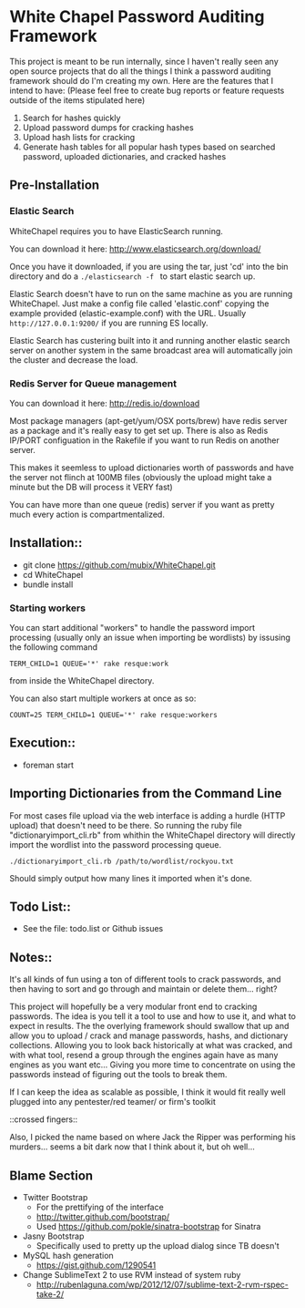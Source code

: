 # White Chapel Password Auditing Framework

This project is meant to be run internally, since I haven't
really seen any open source projects that do all the things
I think a password auditing framework should do I'm creating
my own. Here are the features that I intend to have:
(Please feel free to create bug reports or feature requests
outside of the items stipulated here)

1. Search for hashes quickly
2. Upload password dumps for cracking hashes
3. Upload hash lists for cracking
4. Generate hash tables for all popular hash types based on
searched password, uploaded dictionaries, and cracked hashes

## Pre-Installation

### Elastic Search

WhiteChapel requires you to have ElasticSearch running.

You can download it here: http://www.elasticsearch.org/download/

Once you have it downloaded, if you are using the tar, just 'cd'
into the bin directory and do a ```./elasticsearch -f ``` to start
elastic search up.

Elastic Search doesn't have to run on the same machine as you
are running WhiteChapel. Just make a config file called 'elastic.conf'
copying the example provided (elastic-example.conf) with the URL.
Usually ```http://127.0.0.1:9200/``` if you are running ES locally.

Elastic Search has custering built into it and running another
elastic search server on another system in the same broadcast area
will automatically join the cluster and decrease the load.

### Redis Server for Queue management

You can download it here: http://redis.io/download

Most package managers (apt-get/yum/OSX ports/brew) have redis server
as a package and it's really easy to get set up. There is also
as Redis IP/PORT configuation in the Rakefile if you want to run
Redis on another server.

This makes it seemless to upload dictionaries worth
of passwords and have the server not flinch at 100MB files
(obviously the upload might take a minute but the DB will
process it VERY fast)

You can have more than one queue (redis) server if you want
as pretty much every action is compartmentalized.


## Installation::

* git clone https://github.com/mubix/WhiteChapel.git
* cd WhiteChapel
* bundle install

### Starting workers

You can start additional "workers" to handle the password
import processing (usually only an issue when importing be wordlists)
by issusing the following command
```
TERM_CHILD=1 QUEUE='*' rake resque:work
```
from inside the WhiteChapel directory.

You can also start multiple workers at once as so:
```
COUNT=25 TERM_CHILD=1 QUEUE='*' rake resque:workers
```

## Execution::

* foreman start


## Importing Dictionaries from the Command Line

For most cases file upload via the web interface is adding
a hurdle (HTTP upload) that doesn't need to be there. So
running the ruby file "dictionaryimport_cli.rb" from whithin
the WhiteChapel directory will directly import the wordlist into
the password processing queue.
```
./dictionaryimport_cli.rb /path/to/wordlist/rockyou.txt
```
Should simply output how many lines it imported when it's done.

## Todo List::

* See the file: todo.list or Github issues

## Notes::

It's all kinds of fun using a ton of different tools
to crack passwords, and then having to sort and go through
and maintain or delete them... right?

This project will hopefully be a very modular front
end to cracking passwords. The idea is you tell it a tool
to use and how to use it, and what to expect in results.
The the overlying framework should swallow that up
and allow you to upload / crack and manage passwords,
hashs, and dictionary collections. Allowing you to
look back historically at what was cracked, and with
what tool, resend a group through the engines again
have as many engines as you want etc... Giving you
more time to concentrate on using the passwords instead
of figuring out the tools to break them.

If I can keep the idea as scalable as possible, I
think it would fit really well plugged into any
pentester/red teamer/ or firm's toolkit

::crossed fingers::

Also, I picked the name based on where Jack the Ripper
was performing his murders... seems a bit dark now
that I think about it, but oh well...

## Blame Section

* Twitter Bootstrap
  * For the prettifying of the interface
  * http://twitter.github.com/bootstrap/
  * Used https://github.com/pokle/sinatra-bootstrap for Sinatra
* Jasny Bootstrap
  * Specifically used to pretty up the upload dialog since TB doesn't
* MySQL hash generation
  * https://gist.github.com/1290541
* Change SublimeText 2 to use RVM instead of system ruby
  * http://rubenlaguna.com/wp/2012/12/07/sublime-text-2-rvm-rspec-take-2/
